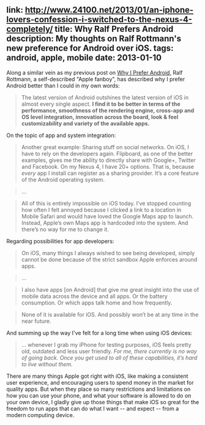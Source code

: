 link: http://www.24100.net/2013/01/an-iphone-lovers-confession-i-switched-to-the-nexus-4-completely/
title: Why Ralf Prefers Android
description: My thoughts on Ralf Rottmann's new preference for Android over iOS.
tags: android, apple, mobile
date: 2013-01-10
---
Along a similar vein as my previous post on [Why I Prefer Android][wipa],
Ralf Rottmann, a self-described "Apple fanboy", has described why I prefer
Android better than I could in my own words:

> The latest version of Android outshines the latest version of iOS in almost
> every single aspect. **I find it to be better in terms of the performance,
> smoothness of the rendering engine, cross-app and OS level integration,
> innovation across the board, look & feel customizability and variety of the
> available apps.**

On the topic of app and system integration:

> Another great example: Sharing stuff on social networks. On iOS, I have to
> rely on the developers again. Flipboard, as one of the better examples,
> gives me the ability to directly share with Google+, Twitter and Facebook.
> On my Nexus 4, I have 20+ options. That is, because *every* app I install can
> register as a sharing provider. It’s a core feature of the Android operating
> system.

> ...

> All of this is entirely impossible on iOS today. I’ve stopped counting how
> often I felt annoyed because I clicked a link to a location in Mobile Safari
> and would have loved the Google Maps app to launch. Instead, Apple’s own Maps
> app is hardcoded into the system. And there’s no way for me to change it.

Regarding possibilities for app developers:

> On iOS, many things I always wished to see being developed, simply cannot be
> done because of the strict sandbox Apple enforces around apps.

> ...

> I also have apps [on Android] that give me great insight into the use of
> mobile data across the device and all apps. Or the battery consumption.
> Or which apps talk home and how frequently.

> None of it is available for iOS. And possibly won’t be at any time in the
> near future.

And summing up the way I've felt for a long time when using iOS devices:

> ... whenever I grab my iPhone for testing purposes, iOS feels pretty old,
> outdated and less user friendly. *For me, there currently is no way of going
> back. Once you get used to all of these capabilities, it’s hard to live
> without them.*

There are many things Apple got right with iOS, like making a consistent user
experience, and encouraging users to spend money in the market for quality apps.
But when they place so many restrictions and limitations on how you can use your
phone, and what your software is allowed to do on your own device, I gladly
give up those things that make iOS so great for the freedom to run apps that
can do what I want -- and expect -- from a modern computing device.

[wipa]: /blog/why-i-prefer-android
